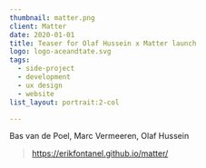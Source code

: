 ```yaml
---
thumbnail: matter.png
client: Matter
date: 2020-01-01
title: Teaser for Olaf Hussein x Matter launch
logo: logo-aceandtate.svg
tags:
  - side-project
  - development
  - ux design
  - website
list_layout: portrait:2-col

---
```


Bas van de Poel, Marc Vermeeren, Olaf Hussein

> https://erikfontanel.github.io/matter/
